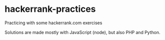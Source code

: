 # hackerrank-practices
Practicing with some hackerrank.com exercises

Solutions are made mostly with JavaScript (node), but also PHP and Python. 
